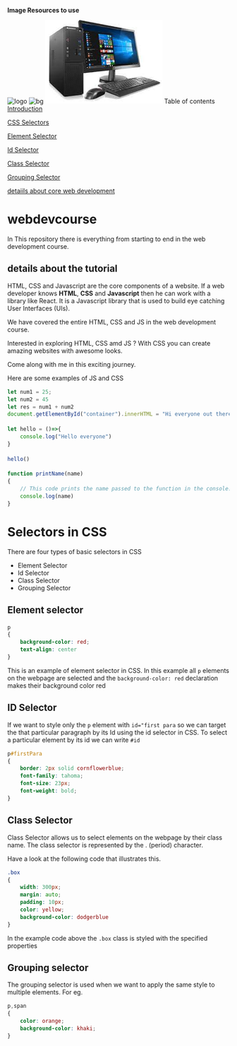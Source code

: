 **Image Resources to use**

![logo](https://github.com/arnabmitra471/webdevcourse/assets/140898648/a941df66-7a9e-4aa8-a509-49ad5cd0a891)
![bg](https://github.com/arnabmitra471/webdevcourse/assets/140898648/8b977b4c-4c45-45eb-9c64-33c383450d00)
![computer](images\computer.jpg)
Table of contents
[Introduction](#webdevcourse)

[CSS Selectors](#selectors-in-css)

[Element Selector](#element-selector)

[Id Selector](#id-selector)

[Class Selector](#class-selector)

[Grouping Selector](#grouping-selector)

[detaiils about core web development](#details-about-the-tutorial)
# webdevcourse
In This repository there is everything from starting to end in the web development course.

## details about the tutorial
HTML, CSS and Javascript are the core components of a website. If a web developer knows **HTML**, **CSS** and **Javascript** then he can work with a library like React. It is a Javascript library that is used to build eye catching User Interfaces (UIs).

We have covered the entire HTML, CSS and JS in the web development course.

Interested in exploring HTML, CSS amd JS ? With CSS you can create amazing websites with awesome looks.

Come along with me in this exciting journey.

Here are some examples of JS and CSS

```js
let num1 = 25;
let num2 = 45
let res = num1 + num2
document.getElementById("container").innerHTML = "Hi everyone out there";

let hello = ()=>{
    console.log("Hello everyone")
}

hello()

function printName(name)
{
    // This code prints the name passed to the function in the console.
    console.log(name)
}
```
# Selectors in CSS
There are four types of basic selectors in CSS

* Element Selector
* Id Selector
* Class Selector
* Grouping Selector


## Element selector
```CSS
p
{
    background-color: red;
    text-align: center
}
```
This is an example of element selector in CSS. In this example all `p` elements on the webpage are selected and the `background-color: red` declaration makes their background color red

## ID Selector
If we want to style only the `p` element with `id="first para` so we can target the that particular paragraph by its Id using the id selector in CSS. To select a particular element by its id we can write `#id`

```CSS
p#firstPara
{
    border: 2px solid cornflowerblue;
    font-family: tahoma;
    font-size: 23px;
    font-weight: bold;
}
```

## Class Selector

Class Selector allows us to select elements on the webpage by their class name. The class selector is represented by the . (period) character.

Have a look at the following code that illustrates this.

```CSS
.box
{
    width: 300px;
    margin: auto;
    padding: 10px;
    color: yellow;
    background-color: dodgerblue
}
```
In the example code above the `.box` class is styled with the specified properties

## Grouping selector

The grouping selector is used when we want to apply the same style to multiple elements. For eg.

```CSS
p,span
{
    color: orange;
    background-color: khaki;
}
```
